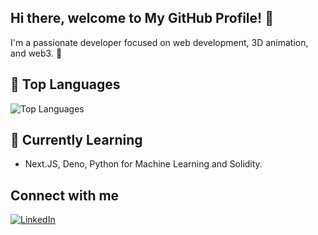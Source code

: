 ## Hi there, welcome to My GitHub Profile! 👋

I'm a passionate developer focused on web development, 3D animation, and web3. 🚀

## 🚀 Top Languages
![Top Languages](https://github-readme-stats.vercel.app/api/top-langs/?username=MateoB00&layout=compact&theme=radical)

## 🌱 Currently Learning
- Next.JS, Deno, Python for Machine Learning and Solidity.

## Connect with me

[![LinkedIn](https://img.shields.io/badge/LinkedIn-Profile-blue?logo=linkedin&style=for-the-badge)](https://www.linkedin.com/in/mat%C3%A9o-bianco/)
